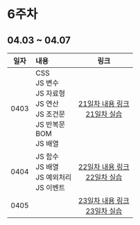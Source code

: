 # 6주차

## 04.03 ~ 04.07

|  일자   | 내용                                                                    |                           링크                           |
|:-----:|:----------------------------------------------------------------------|:------------------------------------------------------:|
| 0403  | CSS<br>JS 변수<br>JS 자료형<br/>JS 연산<br>JS 조건문<br>JS 반복문<br>BOM<br/>JS 배열 | [21일차 내용 링크](./day21/course)<br/>[21일차 실습](./day21/hw) |
| 0404  | JS 함수<br/>JS 배열<br/>JS 예외처리<br/>JS 이벤트<br/>                           | [22일차 내용 링크](./day22/course)<br/>[22일차 실습](./day22/hw) |
|0405|                                                                       | [23일차 내용 링크](./day23/course)<br/>[23일차 실습](./day23/hw) |